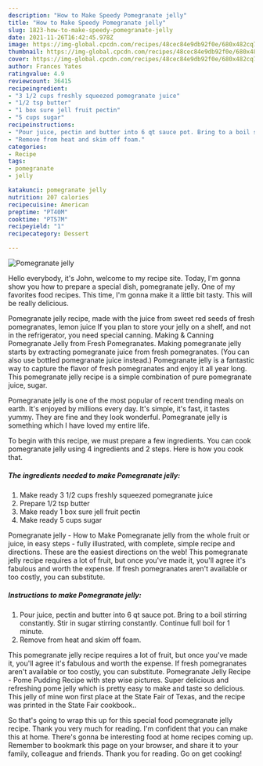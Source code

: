 ```yaml
---
description: "How to Make Speedy Pomegranate jelly"
title: "How to Make Speedy Pomegranate jelly"
slug: 1823-how-to-make-speedy-pomegranate-jelly
date: 2021-11-26T16:42:45.978Z
image: https://img-global.cpcdn.com/recipes/48cec84e9db92f0e/680x482cq70/pomegranate-jelly-recipe-main-photo.jpg
thumbnail: https://img-global.cpcdn.com/recipes/48cec84e9db92f0e/680x482cq70/pomegranate-jelly-recipe-main-photo.jpg
cover: https://img-global.cpcdn.com/recipes/48cec84e9db92f0e/680x482cq70/pomegranate-jelly-recipe-main-photo.jpg
author: Frances Yates
ratingvalue: 4.9
reviewcount: 36415
recipeingredient:
- "3 1/2 cups freshly squeezed pomegranate juice"
- "1/2 tsp butter"
- "1 box sure jell fruit pectin"
- "5 cups sugar"
recipeinstructions:
- "Pour juice, pectin and butter into 6 qt sauce pot. Bring to a boil stirring constantly. Stir in sugar stirring constantly. Continue full boil for 1 minute."
- "Remove from heat and skim off foam."
categories:
- Recipe
tags:
- pomegranate
- jelly

katakunci: pomegranate jelly 
nutrition: 207 calories
recipecuisine: American
preptime: "PT40M"
cooktime: "PT57M"
recipeyield: "1"
recipecategory: Dessert

---
```



![Pomegranate jelly](https://img-global.cpcdn.com/recipes/48cec84e9db92f0e/680x482cq70/pomegranate-jelly-recipe-main-photo.jpg)

Hello everybody, it's John, welcome to my recipe site. Today, I'm gonna show you how to prepare a special dish, pomegranate jelly. One of my favorites food recipes. This time, I'm gonna make it a little bit tasty. This will be really delicious.

Pomegranate jelly recipe, made with the juice from sweet red seeds of fresh pomegranates, lemon juice If you plan to store your jelly on a shelf, and not in the refrigerator, you need special canning. Making & Canning Pomegranate Jelly from Fresh Pomegranates. Making pomegranate jelly starts by extracting pomegranate juice from fresh pomegranates. (You can also use bottled pomegranate juice instead.) Pomegranate jelly is a fantastic way to capture the flavor of fresh pomegranates and enjoy it all year long. This pomegranate jelly recipe is a simple combination of pure pomegranate juice, sugar.

Pomegranate jelly is one of the most popular of recent trending meals on earth. It's enjoyed by millions every day. It's simple, it's fast, it tastes yummy. They are fine and they look wonderful. Pomegranate jelly is something which I have loved my entire life.


To begin with this recipe, we must prepare a few ingredients. You can cook pomegranate jelly using 4 ingredients and 2 steps. Here is how you cook that.

<!--inarticleads1-->

##### The ingredients needed to make Pomegranate jelly:

1. Make ready 3 1/2 cups freshly squeezed pomegranate juice
1. Prepare 1/2 tsp butter
1. Make ready 1 box sure jell fruit pectin
1. Make ready 5 cups sugar


Pomegranate jelly - How to Make Pomegranate jelly from the whole fruit or juice, in easy steps - fully illustrated, with complete, simple recipe and directions. These are the easiest directions on the web! This pomegranate jelly recipe requires a lot of fruit, but once you've made it, you'll agree it's fabulous and worth the expense. If fresh pomegranates aren't available or too costly, you can substitute. 

<!--inarticleads2-->

##### Instructions to make Pomegranate jelly:

1. Pour juice, pectin and butter into 6 qt sauce pot. Bring to a boil stirring constantly. Stir in sugar stirring constantly. Continue full boil for 1 minute.
1. Remove from heat and skim off foam.


This pomegranate jelly recipe requires a lot of fruit, but once you've made it, you'll agree it's fabulous and worth the expense. If fresh pomegranates aren't available or too costly, you can substitute. Pomegranate Jelly Recipe - Pome Pudding Recipe with step wise pictures. Super delicious and refreshing pome jelly which is pretty easy to make and taste so delicious. This jelly of mine won first place at the State Fair of Texas, and the recipe was printed in the State Fair cookbook.. 

So that's going to wrap this up for this special food pomegranate jelly recipe. Thank you very much for reading. I'm confident that you can make this at home. There's gonna be interesting food at home recipes coming up. Remember to bookmark this page on your browser, and share it to your family, colleague and friends. Thank you for reading. Go on get cooking!
